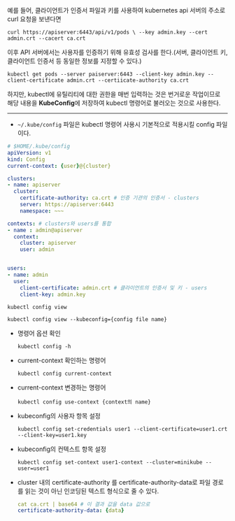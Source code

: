예를 들어, 클라이언트가 인증서 파일과 키를 사용하여 kubernetes api 서버의 주소로 curl 요청을 보낸다면

`curl https://apiserver:6443/api/v1/pods \ --key admin.key --cert admin.crt --cacert ca.crt`

이후 API 서버에서는 사용자를 인증하기 위해 유효성 검사를 한다.(서버, 클라이언트 키, 클라이언트 인증서 등 동일한 정보를 지정할 수 있다.)

`kubectl get pods --server paiserver:6443 --client-key admin.key --client-certificate admin.crt --certiicate-authority ca.crt`

하지만, kubectl에 유틸리티에 대한 권한을 매번 입력하는 것은 번거로운 작업이므로 해당 내용을 **KubeConfig**에 저장하여 kubectl 명령어로 불러오는 것으로 사용한다.

---

* `~/.kube/config` 파일은 kubectl 명령어 사용시 기본적으로 적용시킬 config 파일이다.

```yaml
# $HOME/.kube/config
apiVersion: v1
kind: Config
current-context: {user}@{cluster}

clusters:
- name: apiserver
  cluster:
    certificate-authority: ca.crt # 인증 기관의 인증서 - clusters
    server: https://apiserver:6443
    namespace: ~~~

contexts: # clusters와 users를 통합
- name : admin@apiserver
  context:
    cluster: apiserver
    user: admin


users:
- name: admin
  user:
    client-certificate: admin.crt # 클라이언트의 인증서 및 키 - users
    client-key: admin.key
```

`kubectl config view`

`kubectl config view --kubeconfig={config file name}`

* 명령어 옵션 확인

  `kubectl config -h`

* current-context 확인하는 명령어

  `kubectl config current-context`

* current-context 변경하는 명령어

  `kubectl config use-context {context의 name}`

* kubeconfig의 사용자 항목 설정

  `kubectl config set-credentials user1 --client-certificate=user1.crt --client-key=user1.key`

* kubeconfig의 컨텍스트 항목 설정

  `kubectl config set-context user1-context --cluster=minikube --user=user1`

* cluster 내의 certificate-authority 를 certificate-authority-data로 파일 경로를 읽는 것이 아닌 인코딩된 텍스트 형식으로 줄 수 있다.

  ```yaml
  cat ca.crt | base64 # 이 결과 값을 data 값으로
  certificate-authority-data: {data}
  ```

